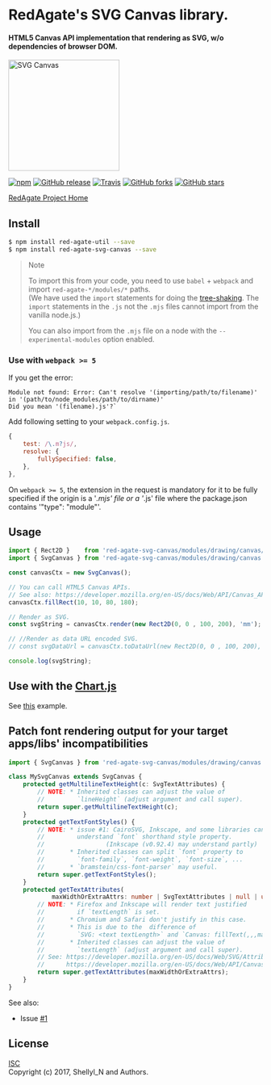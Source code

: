 # RedAgate's SVG Canvas library.
#### HTML5 Canvas API implementation that rendering as SVG, w/o dependencies of browser DOM.

<img src="https://shellyln.github.io/assets/image/svg-canvas-logo.svg" alt="SVG Canvas" style="width: 220px;">

[![npm](https://img.shields.io/npm/v/red-agate-svg-canvas.svg)](https://www.npmjs.com/package/red-agate-svg-canvas)
[![GitHub release](https://img.shields.io/github/release/shellyln/red-agate.svg)](https://github.com/shellyln/red-agate/releases)
[![Travis](https://img.shields.io/travis/shellyln/red-agate/master.svg)](https://travis-ci.org/shellyln/red-agate)
[![GitHub forks](https://img.shields.io/github/forks/shellyln/red-agate.svg?style=social&label=Fork)](https://github.com/shellyln/red-agate/fork)
[![GitHub stars](https://img.shields.io/github/stars/shellyln/red-agate.svg?style=social&label=Star)](https://github.com/shellyln/red-agate)


[RedAgate Project Home](https://github.com/shellyln/red-agate)


## Install

```bash
$ npm install red-agate-util --save
$ npm install red-agate-svg-canvas --save
```


> Note
>
> To import this from your code, you need to use `babel` + `webpack` and import `red-agate-*/modules/*` paths.  
> (We have used the `import` statements for doing the [tree-shaking](https://webpack.js.org/guides/tree-shaking/).
> The `import` statements in the `.js` not the `.mjs` files cannot import from the vanilla node.js.)
>
> You can also import from the `.mjs` file on a node with the `--experimental-modules` option enabled.


### Use with `webpack >= 5`

If you get the error:

```
Module not found: Error: Can't resolve '(importing/path/to/filename)'
in '(path/to/node_modules/path/to/dirname)'
Did you mean '(filename).js'?`
```

Add following setting to your `webpack.config.js`.

```js
{
    test: /\.m?js/,
    resolve: {
        fullySpecified: false,
    },
},
```

On `webpack >= 5`, the extension in the request is mandatory for it to be fully specified
if the origin is a '*.mjs' file or a '*.js' file where the package.json contains '"type": "module"'.



## Usage

```typescript
import { Rect2D }    from 'red-agate-svg-canvas/modules/drawing/canvas/TransferMatrix2D';
import { SvgCanvas } from 'red-agate-svg-canvas/modules/drawing/canvas';

const canvasCtx = new SvgCanvas();

// You can call HTML5 Canvas APIs.
// See also: https://developer.mozilla.org/en-US/docs/Web/API/Canvas_API
canvasCtx.fillRect(10, 10, 80, 180);

// Render as SVG.
const svgString = canvasCtx.render(new Rect2D(0, 0 , 100, 200), 'mm');

// //Render as data URL encoded SVG.
// const svgDataUrl = canvasCtx.toDataUrl(new Rect2D(0, 0 , 100, 200), 'mm');

console.log(svgString);
```


## Use with the [Chart.js](https://www.chartjs.org/)

See [this](https://github.com/shellyln/chart.js-node-ssr-example) example.



## Patch font rendering output for your target apps/libs' incompatibilities

```typescript
import { SvgCanvas } from 'red-agate-svg-canvas/modules/drawing/canvas';

class MySvgCanvas extends SvgCanvas {
    protected getMultilineTextHeight(c: SvgTextAttributes) {
        // NOTE: * Inherited classes can adjust the value of
        //         `lineHeight` (adjust argument and call super).
        return super.getMultilineTextHeight(c);
    }
    protected getTextFontStyles() {
        // NOTE: * issue #1: CairoSVG, Inkscape, and some libraries can't
        //         understand `font` shorthand style property.
        //                 (Inkscape (v0.92.4) may understand partly)
        //       * Inherited classes can split `font` property to
        //         `font-family`, `font-weight`, `font-size`, ...
        //       * `bramstein/css-font-parser` may useful.
        return super.getTextFontStyles();
    }
    protected getTextAttributes(
            maxWidthOrExtraAttrs: number | SvgTextAttributes | null | undefined): string {
        // NOTE: * Firefox and Inkscape will render text justified
        //         if `textLength` is set.
        //       * Chromium and Safari don't justify in this case.
        //       * This is due to the  difference of
        //         `SVG: <text textLength>` and `Canvas: fillText(,,,maxWidth)`.
        //       * Inherited classes can adjust the value of
        //         `textLength` (adjust argument and call super).
        // See: https://developer.mozilla.org/en-US/docs/Web/SVG/Attribute/textLength
        //      https://developer.mozilla.org/en-US/docs/Web/API/CanvasRenderingContext2D/fillText
        return super.getTextAttributes(maxWidthOrExtraAttrs);
    }
}
```


See also:
* Issue [#1](https://github.com/shellyln/red-agate/issues/1)

## License
[ISC](https://github.com/shellyln/red-agate-util/blob/master/LICENSE.md)  
Copyright (c) 2017, Shellyl_N and Authors.

